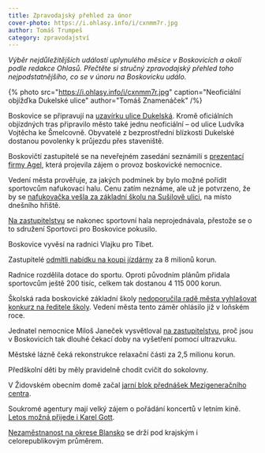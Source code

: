 ```yaml
---
title: Zpravodajský přehled za únor
cover-photo: https://i.ohlasy.info/i/cxnmm7r.jpg
author: Tomáš Trumpeš
category: zpravodajství
---
```


*Výběr nejdůležitějších událostí uplynulého měsíce v Boskovicích a okolí podle redakce Ohlasů. Přečtěte si stručný zpravodajský přehled toho  nejpodstatnějšího, co se v únoru na Boskovicku událo.*

{% photo src="https://i.ohlasy.info/i/cxnmm7r.jpg" caption="Neoficiální objížďka Dukelské ulice" author="Tomáš Znamenáček" /%}

Boskovice se připravují na [uzavírku ulice Dukelská](http://www.ohlasy.info/clanky/2018/02/dukelska-informace.html). Kromě oficiálních objízdných tras připravilo město také jednu neoficiální – od ulice Ludvíka Vojtěcha ke Šmelcovně. Obyvatelé z bezprostřední blízkosti Dukelské dostanou povolenky k průjezdu přes staveniště.

Boskovičtí zastupitelé se na neveřejném zasedání seznámili s [prezentací firmy Agel](http://www.ohlasy.info/clanky/2018/02/prezentace-agel.html), která projevila zájem o provoz boskovické nemocnice.

Vedení města prověřuje, za jakých podmínek by bylo možné pořídit sportovcům nafukovací halu. Cenu zatím neznáme, ale už je potvrzeno, že by se [nafukovačka vešla za základní školu na Sušilově ulici](http://www.ohlasy.info/clanky/2018/02/z-radnice.html), na místo dnešního hřiště.

[Na zastupitelstvu](http://www.ohlasy.info/clanky/2018/02/zastupitelstvo.html) se nakonec sportovní hala neprojednávala, přestože se o to sdružení Sportovci pro Boskovice pokusilo.

Boskovice vyvěsí na radnici Vlajku pro Tibet.

Zastupitelé [odmítli nabídku na koupi jízdárny](http://www.ohlasy.info/clanky/2018/02/zastupitelstvo.html) za 8 milionů korun.

Radnice rozdělila dotace do sportu. Oproti původním plánům přidala sportovcům ještě 200 tisíc, celkem tak dostanou 4 115 000 korun.

Školská rada boskovické základní školy [nedoporučila radě města vyhlašovat konkurz na ředitele školy](http://www.ohlasy.info/clanky/2018/02/z-radnice.html). Vedení města tento záměr ohlásilo již v loňském roce.

Jednatel nemocnice Miloš Janeček vysvětloval [na zastupitelstvu](http://www.ohlasy.info/clanky/2018/02/zastupitelstvo.html), proč jsou v Boskovicích tak dlouhé čekací doby na vyšetření pomocí ultrazvuku.

Městské lázně čeká rekonstrukce relaxační části za 2,5 milionu korun.

Předškolní děti by měly pravidelně chodit cvičit do sokolovny.

V Židovském obecním domě začal [jarní blok přednášek Mezigeneračního centra](http://boskovice.cz/prednaska-mezigeneracniho-centra-o-nbsp-mauretanii/d-32805).

Soukromé agentury mají velký zájem o pořádání koncertů v letním kině. [Letos možná přijede i Karel Gott](http://www.ohlasy.info/clanky/2018/02/z-radnice.html).

[Nezaměstnanost na okrese Blansko](http://zrcadlo.net/clanky/Nezamestnanost-se-drzi-pod-krajskym-i-republikovym-prumerem-4657/) se drží pod krajským i celorepublikovým průměrem.

